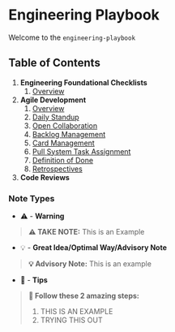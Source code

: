# Engineering Playbook

Welcome to the `engineering-playbook`&#x20;

## Table of Contents

1. **Engineering Foundational Checklists**
   1. [Overview](https://github.com/HighOutputVentures/engineering-playbook/wiki/01-Engineering-Foundational-Checklist)
2. **Agile Development**
   1. [Overview](agile-development)
   2. [Daily Standup](https://github.com/HighOutputVentures/engineering-playbook/tree/main/agile-development/00-daily-standup)
   3. [Open Collaboration](https://github.com/HighOutputVentures/engineering-playbook/tree/main/agile-development/01-open-collaboration)
   4. [Backlog Management](https://github.com/HighOutputVentures/engineering-playbook/wiki/Backlog-Management)
   5. [Card Management](https://github.com/HighOutputVentures/engineering-playbook/wiki/02-Card-Management)
   6. [Pull System Task Assignment](https://github.com/HighOutputVentures/engineering-playbook/wiki/Pull-System-Task-Assignment)
   7. [Definition of Done](https://github.com/HighOutputVentures/engineering-playbook/tree/main/agile-development/04-definition-of-done)
   8. [Retrospectives](https://github.com/HighOutputVentures/engineering-playbook/wiki/Retrospectives)
3. **Code Reviews**

### Note Types

* ⚠️ - **Warning**

> **⚠️ TAKE NOTE:** This is an Example

* 💡 - **Great Idea/Optimal Way/Advisory Note**

> **💡 Advisory Note:** This is an example

* 📝 - **Tips**

> **📝 Follow these 2 amazing steps:**
>
> 1. THIS IS AN EXAMPLE
> 2. TRYING THIS OUT

